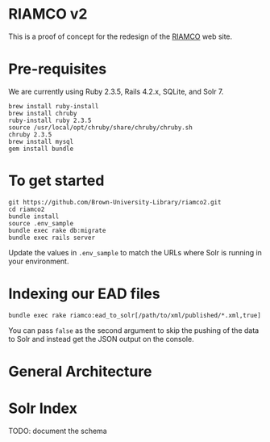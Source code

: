 # RIAMCO v2
This is a proof of concept for the redesign of the [RIAMCO](http://www.riamco.org/) web site.


# Pre-requisites
We are currently using Ruby 2.3.5, Rails 4.2.x, SQLite, and Solr 7.

```
brew install ruby-install
brew install chruby
ruby-install ruby 2.3.5
source /usr/local/opt/chruby/share/chruby/chruby.sh
chruby 2.3.5
brew install mysql
gem install bundle
```

# To get started
```
git https://github.com/Brown-University-Library/riamco2.git
cd riamco2
bundle install
source .env_sample
bundle exec rake db:migrate
bundle exec rails server
```

Update the values in `.env_sample` to match the URLs where Solr is running in
your environment.


# Indexing our EAD files
```
bundle exec rake riamco:ead_to_solr[/path/to/xml/published/*.xml,true]
```

You can pass `false` as the second argument to skip the pushing of the data to Solr and instead get the JSON output on the console.

# General Architecture

# Solr Index
TODO: document the schema



